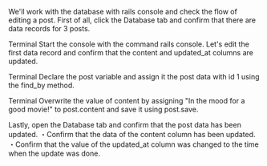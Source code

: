 We'll work with the database with rails console and check the flow of editing a post. 
First of all, click the Database tab and confirm that there are data records for 3 posts.
  
Terminal
Start the console with the command rails console.
Let's edit the first data record and confirm that the content and updated_at columns are updated.
  
Terminal
Declare the post variable and assign it the post data with id 1 using the find_by method.

Terminal
Overwrite the value of content by assigning "In the mood for a good movie!" to post.content and save it using post.save.

Lastly, open the Database tab and confirm that the post data has been updated.
・Confirm that the data of the content column has been updated.
・Confirm that the value of the updated_at column was changed to the time when the update was done.
